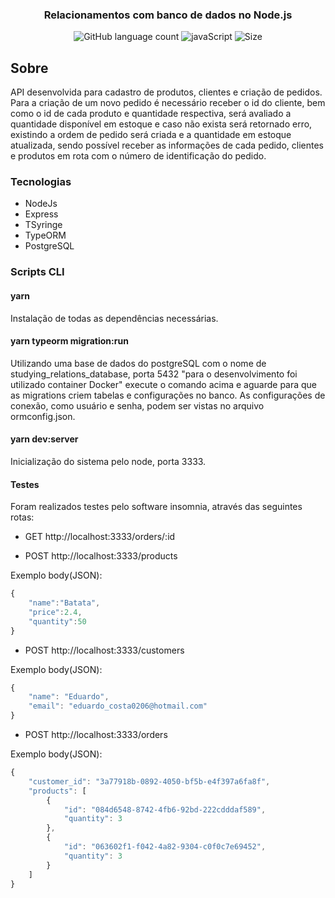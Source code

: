 <h3 align="center">
  Relacionamentos com banco de dados no Node.js
</h3>

<p align="center">
  <img alt="GitHub language count" src="https://img.shields.io/github/languages/count/ejcosta12/studying-relations-database?style=flat-square">
  <img alt="javaScript" src="https://img.shields.io/github/languages/top/ejcosta12/studying-relations-database">
  <img alt="Size" src="https://img.shields.io/github/repo-size/ejcosta12/studying-relations-database">
</p>

## Sobre
API desenvolvida para cadastro de produtos, clientes e criação de pedidos. Para a criação de um novo pedido é necessário receber o id do cliente,
bem como o id de cada produto e quantidade respectiva, será avaliado a quantidade disponível em estoque e caso não exista será retornado erro, existindo
a ordem de pedido será criada e a quantidade em estoque atualizada, sendo possível receber as informações de cada pedido, clientes e produtos em rota com o número
de identificação do pedido.

### Tecnologias

- NodeJs
- Express
- TSyringe
- TypeORM
- PostgreSQL

### Scripts CLI

#### yarn
Instalação de todas as dependências necessárias.

#### yarn typeorm migration:run
Utilizando uma base de dados do postgreSQL com o nome de studying_relations_database, porta 5432 "para o desenvolvimento foi utilizado container Docker" execute o comando acima
e aguarde para que as migrations criem tabelas e configurações no banco. As configurações de conexão, como usuário e senha, podem ser vistas no arquivo ormconfig.json.

#### yarn dev:server
Inicialização do sistema pelo node, porta 3333.

#### Testes
Foram realizados testes pelo software insomnia, através das seguintes rotas:

- GET http://localhost:3333/orders/:id

- POST http://localhost:3333/products

Exemplo body(JSON):
```js
{
	"name":"Batata",
	"price":2.4,
	"quantity":50
}
```

- POST http://localhost:3333/customers

Exemplo body(JSON):
```js
{
	"name": "Eduardo",
	"email": "eduardo_costa0206@hotmail.com"
}
```

- POST http://localhost:3333/orders

Exemplo body(JSON):
```js
{
	"customer_id": "3a77918b-0892-4050-bf5b-e4f397a6fa8f",
	"products": [
		{
			"id": "084d6548-8742-4fb6-92bd-222cdddaf589",
			"quantity": 3
		},
		{
			"id": "063602f1-f042-4a82-9304-c0f0c7e69452",
			"quantity": 3
		}
	]
}
```
